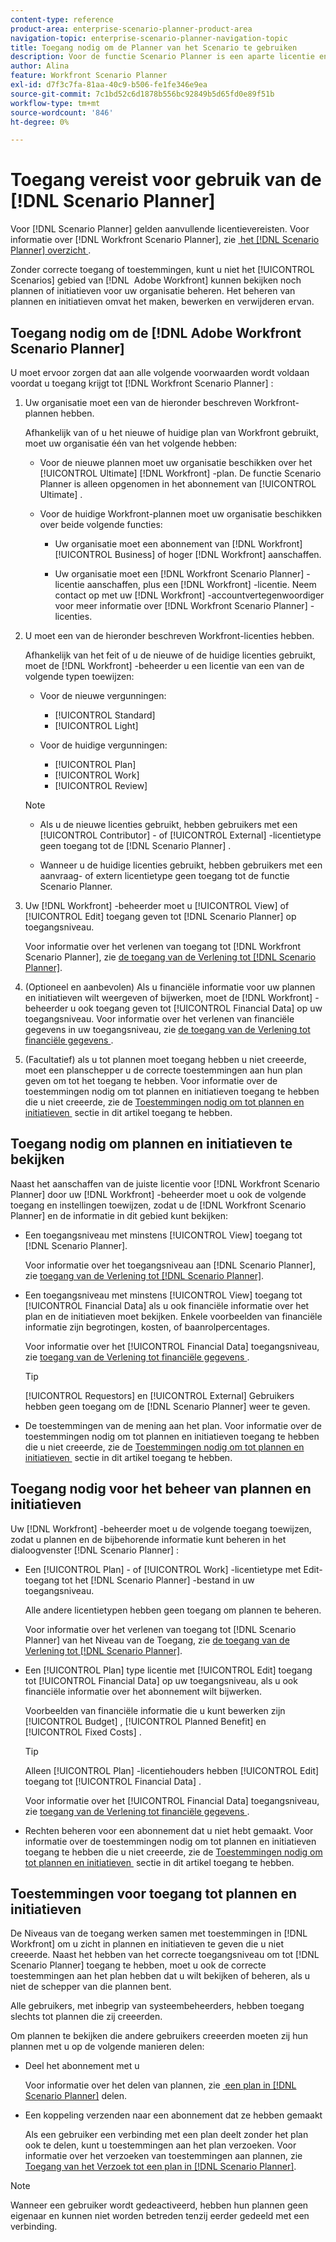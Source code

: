 ```yaml
---
content-type: reference
product-area: enterprise-scenario-planner-product-area
navigation-topic: enterprise-scenario-planner-navigation-topic
title: Toegang nodig om de Planner van het Scenario te gebruiken
description: Voor de functie Scenario Planner is een aparte licentie en aanvullende toegang vereist.
author: Alina
feature: Workfront Scenario Planner
exl-id: d7f3c7fa-81aa-40c9-b506-fe1fe346e9ea
source-git-commit: 7c1bd52c6d1878b556bc92849b5d65fd0e89f51b
workflow-type: tm+mt
source-wordcount: '846'
ht-degree: 0%

---
```


# Toegang vereist voor gebruik van de [!DNL Scenario Planner]

<!--Audited: 04/2024-->

Voor [!DNL Scenario Planner] gelden aanvullende licentievereisten. Voor informatie over [!DNL Workfront Scenario Planner], zie [&#x200B; het  [!DNL Scenario Planner]  overzicht &#x200B;](../scenario-planner/scenario-planner-overview.md).

<!--
might need to add information about the permissions to plans/ initiatives if those will be coming later?
-->

Zonder correcte toegang of toestemmingen, kunt u niet het [!UICONTROL Scenarios] gebied van [!DNL &#x200B; Adobe Workfront] kunnen bekijken noch plannen of initiatieven voor uw organisatie beheren. Het beheren van plannen en initiatieven omvat het maken, bewerken en verwijderen ervan.

## Toegang nodig om de [!DNL Adobe Workfront Scenario Planner]

U moet ervoor zorgen dat aan alle volgende voorwaarden wordt voldaan voordat u toegang krijgt tot [!DNL Workfront Scenario Planner] :

1. Uw organisatie moet een van de hieronder beschreven Workfront-plannen hebben.

   Afhankelijk van of u het nieuwe of huidige plan van Workfront gebruikt, moet uw organisatie één van het volgende hebben:

   * Voor de nieuwe plannen moet uw organisatie beschikken over het [!UICONTROL Ultimate] [!DNL Workfront] -plan. De functie Scenario Planner is alleen opgenomen in het abonnement van [!UICONTROL Ultimate] .

   * Voor de huidige Workfront-plannen moet uw organisatie beschikken over beide volgende functies:

      * Uw organisatie moet een abonnement van [!DNL Workfront] [!UICONTROL Business] of hoger [!DNL Workfront] aanschaffen.

      * Uw organisatie moet een [!DNL Workfront Scenario Planner] -licentie aanschaffen, plus een [!DNL Workfront] -licentie. Neem contact op met uw [!DNL Workfront] -accountvertegenwoordiger voor meer informatie over [!DNL Workfront Scenario Planner] -licenties.

1. U moet een van de hieronder beschreven Workfront-licenties hebben.

   Afhankelijk van het feit of u de nieuwe of de huidige licenties gebruikt, moet de [!DNL Workfront] -beheerder u een licentie van een van de volgende typen toewijzen:

   * Voor de nieuwe vergunningen:
      * [!UICONTROL Standard]
      * [!UICONTROL Light]

   * Voor de huidige vergunningen:

      * [!UICONTROL Plan]
      * [!UICONTROL Work]
      * [!UICONTROL Review]

   >[!NOTE]
   > 
   >* Als u de nieuwe licenties gebruikt, hebben gebruikers met een [!UICONTROL Contributor] - of [!UICONTROL External] -licentietype geen toegang tot de [!DNL Scenario Planner] .
   >
   >* Wanneer u de huidige licenties gebruikt, hebben gebruikers met een aanvraag- of extern licentietype geen toegang tot de functie Scenario Planner.

1. Uw [!DNL Workfront] -beheerder moet u [!UICONTROL View] of [!UICONTROL Edit] toegang geven tot [!DNL Scenario Planner] op toegangsniveau.

   Voor informatie over het verlenen van toegang tot [!DNL Workfront Scenario Planner], zie [&#x200B; de toegang van de Verlening tot  [!DNL Scenario Planner]](../administration-and-setup/add-users/configure-and-grant-access/grant-access-sp.md).

1. (Optioneel en aanbevolen) Als u financiële informatie voor uw plannen en initiatieven wilt weergeven of bijwerken, moet de [!DNL Workfront] -beheerder u ook toegang geven tot [!UICONTROL Financial Data] op uw toegangsniveau. Voor informatie over het verlenen van financiële gegevens in uw toegangsniveau, zie [&#x200B; de toegang van de Verlening tot financiële gegevens &#x200B;](../administration-and-setup/add-users/configure-and-grant-access/grant-access-financial.md).

1. (Facultatief) als u tot plannen moet toegang hebben u niet creeerde, moet een planschepper u de correcte toestemmingen aan hun plan geven om tot het toegang te hebben. Voor informatie over de toestemmingen nodig om tot plannen en initiatieven toegang te hebben die u niet creeerde, zie de [&#x200B; Toestemmingen nodig om tot plannen en initiatieven &#x200B;](#permissions-needed-to-access-plans-and-initiatives) sectie in dit artikel toegang te hebben.

<!--this used to be true but not anymore:
  <li data-mc-conditions="QuicksilverOrClassic.Draft mode"> <p>(NOTE: this is no longer needed) </p> <p>Your Workfront administrator must assign you a layout template that includes the Scenarios area in the Main Menu. </p> <p>For information about customizing the Main Menu in a layout template, see <a href="../administration-and-setup/customize-workfront/use-layout-templates/customize-main-menu.md" class="MCXref xref" xrefformat="{para}">Customize the Main Menu using a layout template</a>. </p> <p>For information about assigning users to a Layout Template, see <a href="../administration-and-setup/customize-workfront/use-layout-templates/assign-users-to-layout-template.md" class="MCXref xref" xrefformat="{para}">Assign users to a layout template</a>.</p> </li>
  -->

## Toegang nodig om plannen en initiatieven te bekijken

Naast het aanschaffen van de juiste licentie voor [!DNL Workfront Scenario Planner] door uw [!DNL Workfront] -beheerder moet u ook de volgende toegang en instellingen toewijzen, zodat u de [!DNL Workfront Scenario Planner] en de informatie in dit gebied kunt bekijken:

* Een toegangsniveau met minstens [!UICONTROL View] toegang tot [!DNL Scenario Planner].

  Voor informatie over het toegangsniveau aan [!DNL Scenario Planner], zie [&#x200B; toegang van de Verlening tot  [!DNL Scenario Planner]](../administration-and-setup/add-users/configure-and-grant-access/grant-access-sp.md).

* Een toegangsniveau met minstens [!UICONTROL View] toegang tot [!UICONTROL Financial Data] als u ook financiële informatie over het plan en de initiatieven moet bekijken. Enkele voorbeelden van financiële informatie zijn begrotingen, kosten, of baanrolpercentages.

  Voor informatie over het [!UICONTROL Financial Data] toegangsniveau, zie [&#x200B; toegang van de Verlening tot financiële gegevens &#x200B;](../administration-and-setup/add-users/configure-and-grant-access/grant-access-financial.md).

  >[!TIP]
  >
  >[!UICONTROL Requestors] en [!UICONTROL External] Gebruikers hebben geen toegang om de [!DNL Scenario Planner] weer te geven.

* De toestemmingen van de mening aan het plan. Voor informatie over de toestemmingen nodig om tot plannen en initiatieven toegang te hebben die u niet creeerde, zie de [&#x200B; Toestemmingen nodig om tot plannen en initiatieven &#x200B;](#permissions-needed-to-access-plans-and-initiatives) sectie in dit artikel toegang te hebben.

## Toegang nodig voor het beheer van plannen en initiatieven

Uw [!DNL Workfront] -beheerder moet u de volgende toegang toewijzen, zodat u plannen en de bijbehorende informatie kunt beheren in het dialoogvenster [!DNL Scenario Planner] :

* Een [!UICONTROL Plan] - of [!UICONTROL Work] -licentietype met Edit-toegang tot het [!DNL Scenario Planner] -bestand in uw toegangsniveau.

  Alle andere licentietypen hebben geen toegang om plannen te beheren.

  Voor informatie over het verlenen van toegang tot [!DNL Scenario Planner] van het Niveau van de Toegang, zie [&#x200B; de toegang van de Verlening tot  [!DNL Scenario Planner]](../administration-and-setup/add-users/configure-and-grant-access/grant-access-sp.md).

* Een [!UICONTROL Plan] type licentie met [!UICONTROL Edit] toegang tot [!UICONTROL Financial Data] op uw toegangsniveau, als u ook financiële informatie over het abonnement wilt bijwerken.

  Voorbeelden van financiële informatie die u kunt bewerken zijn [!UICONTROL Budget] , [!UICONTROL Planned Benefit] en [!UICONTROL Fixed Costs] .

  >[!TIP]
  >
  >Alleen [!UICONTROL Plan] -licentiehouders hebben [!UICONTROL Edit] toegang tot [!UICONTROL Financial Data] .

  Voor informatie over het [!UICONTROL Financial Data] toegangsniveau, zie [&#x200B; toegang van de Verlening tot financiële gegevens &#x200B;](../administration-and-setup/add-users/configure-and-grant-access/grant-access-financial.md).

* Rechten beheren voor een abonnement dat u niet hebt gemaakt. Voor informatie over de toestemmingen nodig om tot plannen en initiatieven toegang te hebben die u niet creeerde, zie de [&#x200B; Toestemmingen nodig om tot plannen en initiatieven &#x200B;](#permissions-needed-to-access-plans-and-initiatives) sectie in dit artikel toegang te hebben.

## Toestemmingen voor toegang tot plannen en initiatieven

De Niveaus van de toegang werken samen met toestemmingen in [!DNL Workfront] om u zicht in plannen en initiatieven te geven die u niet creeerde. Naast het hebben van het correcte toegangsniveau om tot [!DNL Scenario Planner] toegang te hebben, moet u ook de correcte toestemmingen aan het plan hebben dat u wilt bekijken of beheren, als u niet de schepper van die plannen bent.

Alle gebruikers, met inbegrip van systeembeheerders, hebben toegang slechts tot plannen die zij creeerden.

Om plannen te bekijken die andere gebruikers creeerden moeten zij hun plannen met u op de volgende manieren delen:

* Deel het abonnement met u

  Voor informatie over het delen van plannen, zie [&#x200B; een plan in  [!DNL Scenario Planner]](../scenario-planner/share-a-plan.md) delen.

* Een koppeling verzenden naar een abonnement dat ze hebben gemaakt

  Als een gebruiker een verbinding met een plan deelt zonder het plan ook te delen, kunt u toestemmingen aan het plan verzoeken. Voor informatie over het verzoeken van toestemmingen aan plannen, zie [&#x200B; Toegang van het Verzoek tot een plan in  [!DNL Scenario Planner]](../scenario-planner/request-access-to-plan.md).

>[!NOTE]
>
>Wanneer een gebruiker wordt gedeactiveerd, hebben hun plannen geen eigenaar en kunnen niet worden betreden tenzij eerder gedeeld met een verbinding.


